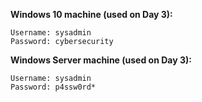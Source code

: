 **Windows 10 machine (used on Day 3):**

```
Username: sysadmin
Password: cybersecurity
```

**Windows Server machine (used on Day 3):**
```
Username: sysadmin
Password: p4ssw0rd*
```